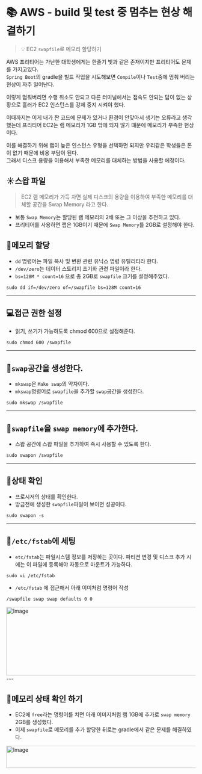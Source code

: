 # 📚 AWS - build 및 test 중 멈추는 현상 해결하기

> 💡 EC2 `swapfile`로 메모리 할당하기

AWS 프리티어는 가난한 대학생에게는 한줄기 빛과 같은 존재이지만 프리티어도 문제를 가지고있다.<br>
`Spring Boot`의 gradle을 빌드 작업을 시도해보면 `Compile`이나 `Test`중에 멈춰 버리는 현상이 자주 일어난다. <br>


이렇게 멈춰버리면 수행 취소도 안되고 다른 터미널에서는 접속도 안되는 답이 없는 상황으로 흘러가 EC2 인스턴스를 강제 중지 시켜야 했다.

이때까지는 이게 내가 짠 코드에 문제가 있거나 환경이 안맞아서 생기는 오류라고 생각했는데
프리티어 EC2는 램 메모리가 1GB 밖에 되지 않기 떄문에 메모리가 부족한 현상이다.

이를 해결하기 위해 랩이 높은 인스턴스 유형을 선택하면 되지만 우리같은 학생들은 돈이 없기 때문에 비용 부담이 된다. <br>
그래서 디스크 용량을 이용해서 부족한 메모리를 대체하는 방법을 사용할 에정이다.

## ☀️스왑 파일
> EC2 램 메모리가 가득 차면 실제 디스크의 용량을 이용하여 부족한 메모리를 대체할 공간을 Swap Memory 라고 한다.

* 보통 `Swap Memory`는 할당된 램 메모리의 2배 또는 그 이상을 추천하고 있다. 
* 프리티어를 사용하면 랩은 1GB이기 때문에 `Swap Memory`를 2GB로 설정해야 한다.

## 🎈메모리 할당
* `dd` 명령어는 파일 복사 및 변환 관련 유닉스 명령 유틸리티라 한다.
* `/dev/zero`는 데이터 스토리지 초기화 관련 파일이라 한다.
* `bs=128M * count=16` 으로 총 2GB로 `swapfile` 크기를 설정해주었다.
```
sudo dd if=/dev/zero of=/swapfile bs=128M count=16
```
---

## 💻접근 권한 설정
* 읽기, 쓰기가 가능하도록 chmod 600으로 설정해준다.
```
sudo chmod 600 /swapfile
```
---
## 📧`swap`공간을 생성한다.
* `mkswap`은 `Make swap`의 약자이다.
* `mkswap`명령어로 `swapfile`을 추가할 `swap`공간을 생성한다.
```
sudo mkswap /swapfile
```
---

## 📒`swapfile`을 `swap memory`에 추가한다.
* 스왑 공간에 스왑 파일을 추가하여 즉시 사용할 수 있도록 한다.
```
sudo swapon /swapfile
```
---

## 💎상태 확인 
* 프로시저의 상태를 확인한다.
* 방금전에 생성한 `swapfile`파일이 보이면 성공이다.
```
sudo swapon -s
```
---

## 🍆`/etc/fstab`에 세팅
* `etc/fstab`는 파일시스템 정보를 저장하는 곳이다. 파티션 변경 및 디스크 추가 시에는 이 파일에 등록해야 자동으로 마운트가 가능하다.
```
sudo vi /etc/fstab
```
* `/etc/fstab` 에 접근해서 아래 이미처럼 명령어 작성
```
/swapfile swap swap defaults 0 0
```
<img width="759" height="182" alt="Image" src="https://github.com/user-attachments/assets/6a8b1997-72e3-4ac2-8c5b-542df9c2fea7" />
---

## 🍅메모리 상태 확인 하기
* EC2에 `free`라는 명령어를 치면 아래 이미지처럼 램 1GB에 추가로 `swap memory` 2GB를 생성했다. 
* 이제 `swapfile`로 메모리를 추가 할당한 뒤로는 gradle에서 같은 문제를 해결하였다.

<img width="640" height="59" alt="Image" src="https://github.com/user-attachments/assets/986a9982-2e1e-4822-9c91-b88752c6f104" />